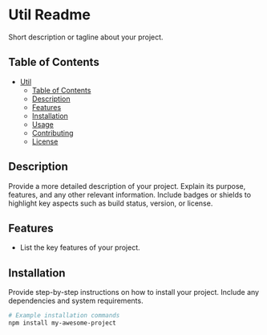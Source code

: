 # Util Readme

Short description or tagline about your project.

## Table of Contents

- [Util](#util)
  - [Table of Contents](#table-of-contents)
  - [Description](#description)
  - [Features](#features)
  - [Installation](#installation)
  - [Usage](#usage)
  - [Contributing](#contributing)
  - [License](#license)

## Description

Provide a more detailed description of your project. Explain its purpose, features, and any other relevant information. Include badges or shields to highlight key aspects such as build status, version, or license.

## Features

- List the key features of your project.

## Installation

Provide step-by-step instructions on how to install your project. Include any dependencies and system requirements.

```bash
# Example installation commands
npm install my-awesome-project
```
